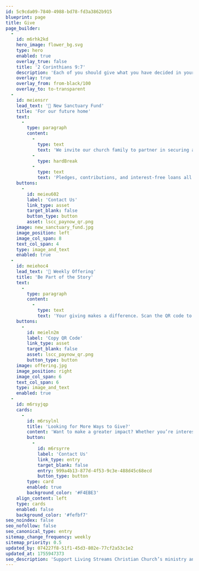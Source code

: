 ```yaml
---
id: 5c9cda09-7840-4988-bd78-fd3a3862b915
blueprint: page
title: Give
page_builder:
  -
    id: m6rhk2kd
    hero_image: flower_bg.svg
    type: hero
    enabled: true
    overlay_true: false
    title: '2 Corinthians 9:7'
    description: 'Each of you should give what you have decided in your heart to give, not reluctantly or under compulsion, for God loves a cheerful giver.'
    overlay: true
    overlay_from: from-black/100
    overlay_to: to-transparent
  -
    id: meiensrr
    lead_text: '🏡 New Sanctuary Fund'
    title: 'For our future home'
    text:
      -
        type: paragraph
        content:
          -
            type: text
            text: 'We invite our church family to partner in securing a new home for LSCC.'
          -
            type: hardBreak
          -
            type: text
            text: 'Pledges, contributions, and interest-free loans all bring us closer to a place for worship and community.'
    buttons:
      -
        id: meieu602
        label: 'Contact Us'
        link_type: asset
        target_blank: false
        button_type: button
        asset: lscc_paynow_qr.png
    image: new_sanctuary_fund.jpg
    image_position: left
    image_col_span: 8
    text_col_span: 4
    type: image_and_text
    enabled: true
  -
    id: meiehoc4
    lead_text: '🌱 Weekly Offering'
    title: 'Be Part of the Story'
    text:
      -
        type: paragraph
        content:
          -
            type: text
            text: 'Your giving makes a difference. Scan the QR code to support and help us make church a place that feels like home for everyone.'
    buttons:
      -
        id: meieln2m
        label: 'Copy QR Code'
        link_type: asset
        target_blank: false
        asset: lscc_paynow_qr.png
        button_type: button
    image: offering.jpg
    image_position: right
    image_col_span: 6
    text_col_span: 6
    type: image_and_text
    enabled: true
  -
    id: m6rsyjqp
    cards:
      -
        id: m6rsylnl
        title: 'Looking for More Ways to Give?'
        content: 'Want to make a greater impact? Whether you’re interested in recurring giving, special offerings, or other ways to support our ministry, we’d love to connect with you.'
        button:
          -
            id: m6rsyrre
            label: 'Contact Us'
            link_type: entry
            target_blank: false
            entry: 999a4b13-877d-4f53-9c3e-488d45c68ecd
            button_type: button
        type: card
        enabled: true
        background_color: '#F4EBE3'
    align_content: left
    type: cards
    enabled: false
    background_color: '#fefbf7'
seo_noindex: false
seo_nofollow: false
seo_canonical_type: entry
sitemap_change_frequency: weekly
sitemap_priority: 0.5
updated_by: 074227f8-51f1-45d3-802e-77cf2a53c1e2
updated_at: 1755947373
seo_description: 'Support Living Streams Christian Church’s ministry and mission with your generous giving. Discover ways to contribute and make a greater impact today.'
---
```

